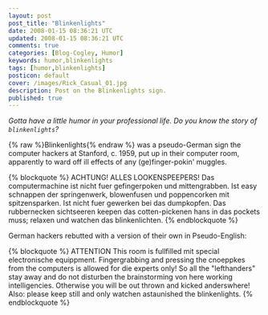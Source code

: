 ```yaml
---           
layout: post
post_title: "Blinkenlights"
date: 2008-01-15 08:36:21 UTC
updated: 2008-01-15 08:36:21 UTC
comments: true
categories: [Blog-Cogley, Humor]
keywords: humor,blinkenlights
tags: [humor,blinkenlights]
posticon: default
cover: /images/Rick_Casual_01.jpg
description: Post on the Blinkenlights sign.
published: true
---
```


_Gotta have a little humor in your professional life. Do you know the story of ``blinkenlights``?_ 

<!--more--> 

{% raw %}<span class="label label-success">Blinkenlights</span>{% endraw %} was a pseudo-German sign the computer hackers at Stanford, c. 1959, put up in their computer room, apparently to ward off ill effects of any (ge)finger-pokin' muggles. 

{% blockquote %}
ACHTUNG! ALLES LOOKENSPEEPERS! Das computermachine ist nicht fuer gefingerpoken und mittengrabben. Ist easy schnappen der springenwerk, blowenfusen und poppencorken mit spitzensparken. Ist nicht fuer gewerken bei das dumpkopfen. Das rubbernecken sichtseeren keepen das cotten-pickenen hans in das pockets muss; relaxen und watchen das blinkenlichten.
{% endblockquote %} 

German hackers rebutted with a version of their own in Pseudo-English: 

{% blockquote %}
ATTENTION This room is fullfilled mit special electronische equippment. Fingergrabbing and pressing the cnoeppkes from the computers is allowed for die experts only! So all the "lefthanders" stay away and do not disturben the brainstorming von here working intelligencies. Otherwise you will be out thrown and kicked anderswhere! Also: please keep still and only watchen astaunished the blinkenlights.
{% endblockquote %} 


